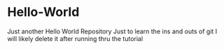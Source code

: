 # Hello-World
Just another Hello World Repository
Just to learn the ins and outs of git
I will likely delete it after running thru the tutorial
